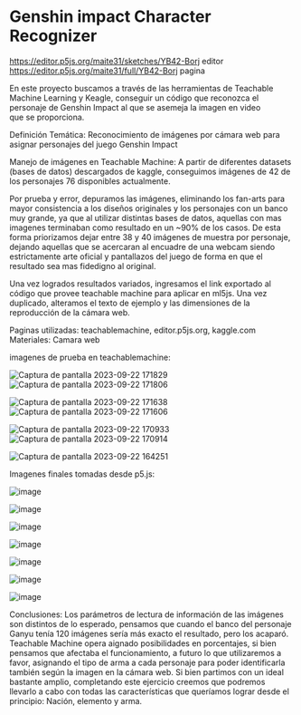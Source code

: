 # Genshin impact Character Recognizer

https://editor.p5js.org/maite31/sketches/YB42-Borj editor
https://editor.p5js.org/maite31/full/YB42-Borj pagina

En este proyecto buscamos a través de las herramientas de Teachable Machine Learning y Keagle, conseguir un código que reconozca el personaje de Genshin Impact al que se asemeja la imagen en video que se proporciona.

Definición Temática: Reconocimiento de imágenes por cámara web para asignar personajes del juego Genshin Impact

Manejo de imágenes en Teachable Machine:
A partir de diferentes datasets (bases de datos) descargados de kaggle, conseguimos imágenes de 42 de los personajes 76  disponibles actualmente.

Por prueba y error, depuramos las imágenes, eliminando los fan-arts para mayor consistencia a los diseños originales y los personajes con un banco muy grande, ya que al utilizar distintas bases de datos, aquellas con mas imagenes terminaban como resultado en un ~90% de los casos.
De esta forma priorizamos dejar entre 38 y 40 imágenes de muestra por personaje, dejando aquellas que se acercaran al encuadre de una webcam siendo estrictamente arte oficial y pantallazos del juego de forma en que el resultado sea mas fidedigno al original.

Una vez logrados resultados variados, ingresamos el link exportado al código que provee teachable machine para aplicar en ml5js.
Una vez duplicado, alteramos el texto de ejemplo y las dimensiones de la reproducción de la cámara web.

Paginas utilizadas: teachablemachine, editor.p5js.org, kaggle.com
Materiales: Camara web

imagenes de prueba en teachablemachine:

![Captura de pantalla 2023-09-22 171829](https://github.com/maite31/audiv027-2023-2/assets/85259640/a1bf1601-62d8-4e28-be0b-c2e0b7b51cfb)
![Captura de pantalla 2023-09-22 171806](https://github.com/maite31/audiv027-2023-2/assets/85259640/4bd70f91-1cdd-4763-b383-823d2fb266f2)

![Captura de pantalla 2023-09-22 171638](https://github.com/maite31/audiv027-2023-2/assets/85259640/b1dfc73e-319d-4d8c-a389-d2d82597b0ab)
![Captura de pantalla 2023-09-22 171606](https://github.com/maite31/audiv027-2023-2/assets/85259640/8245df8a-e25a-4385-8088-8ea539ca6b4f)

![Captura de pantalla 2023-09-22 170933](https://github.com/maite31/audiv027-2023-2/assets/85259640/db709e44-e71a-4794-8169-103beeaf7b5a)
![Captura de pantalla 2023-09-22 170914](https://github.com/maite31/audiv027-2023-2/assets/85259640/6580eb39-d547-45cb-b222-f43cb8d5cdc4)

![Captura de pantalla 2023-09-22 164251](https://github.com/maite31/audiv027-2023-2/assets/85259640/48d42332-6bde-4ea5-b827-f4e97617fdc3)

Imagenes finales tomadas desde p5.js:

![image](https://github.com/maite31/audiv027-2023-2/assets/85259640/dc3146ed-8697-44cd-a728-a59506711251)

![image](https://github.com/maite31/audiv027-2023-2/assets/85259640/ba61ba9d-f85b-4a5a-ac4c-f2fc6d6c2fdf)

![image](https://github.com/maite31/audiv027-2023-2/assets/85259640/4c636be9-33f6-4d08-85be-9229dd8202d9)

![image](https://github.com/maite31/audiv027-2023-2/assets/85259640/387f0495-5dd5-4b6f-94d5-2e762a21f2d0)

![image](https://github.com/maite31/audiv027-2023-2/assets/85259640/2859121f-1ae7-4c99-84d7-f950a47083b8)

![image](https://github.com/maite31/audiv027-2023-2/assets/85259640/932f20a2-f432-448c-8a62-5805ac189d07)

![image](https://github.com/maite31/audiv027-2023-2/assets/85259640/be6a6f73-da9f-4da5-9223-90480fabf162)


Conclusiones:
Los parámetros de lectura de información de las imágenes son distintos de lo esperado, pensamos que cuando el banco del personaje Ganyu tenía 120 imágenes sería más exacto el resultado, pero los acaparó.
Teachable Machine opera aignado posibilidades en porcentajes, si bien pensamos que afectaba el funcionamiento, a futuro lo que utilizaremos a favor, asignando el tipo de arma a cada personaje para poder identificarla también según la imagen en la cámara web.
Si bien partimos con un ideal bastante amplio, completando este ejercicio creemos que podremos llevarlo a cabo con todas las características que queríamos lograr desde el principio: Nación, elemento y arma.

